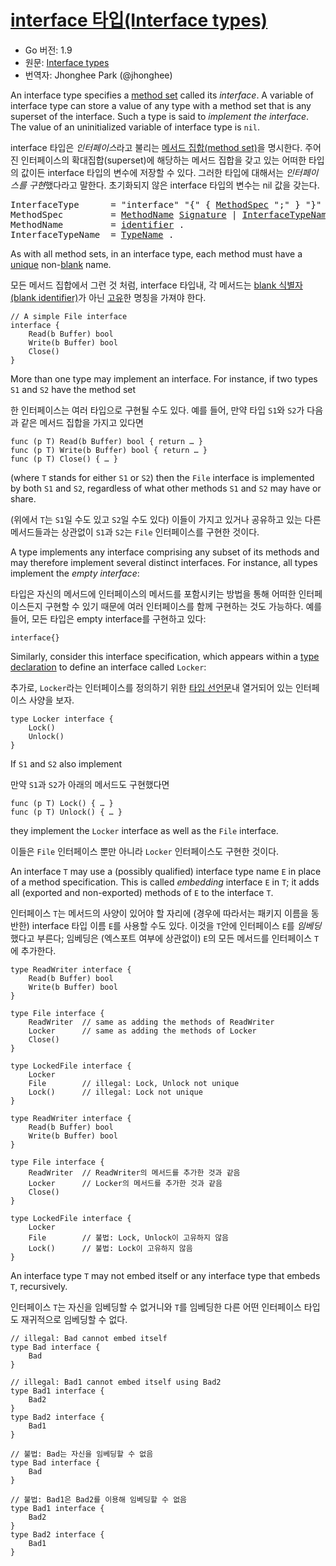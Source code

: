 # [interface 타입(Interface types)](#interface-types)

* Go 버전: 1.9
* 원문: [Interface types](https://golang.org/ref/spec#Interface_types)
* 번역자: Jhonghee Park (@jhonghee)

An interface type specifies a [method set](/Types/method_sets.html) called its *interface*. A variable of interface type can store a value of any type with a method set that is any superset of the interface. Such a type is said to *implement the interface*. The value of an uninitialized variable of interface type is `nil`.

interface 타입은 *인터페이스*라고 불리는 [메서드 집합(method set)](/Types/method_sets.html)을 명시한다. 주어진 인터페이스의 확대집합(superset)에 해당하는 메서드 집합을 갖고 있는 어떠한 타입의 값이든 interface 타입의 변수에 저장할 수 있다. 그러한 타입에 대해서는 *인터페이스를 구현*했다라고 말한다. 초기화되지 않은 interface 타입의 변수는 nil 값을 갖는다.

<pre>
<a id="InterfaceType">InterfaceType</a>      = "interface" "{" { <a href="#MethodSpec">MethodSpec</a> ";" } "}" .
<a id="MethodSpec">MethodSpec</a>         = <a href="#MethodName">MethodName</a> <a href="/Types/function_types.html#Signature">Signature</a> | <a href="#InterfaceTypeName">InterfaceTypeName</a> .
<a id="MethodName">MethodName</a>         = <a href="/Lexical%20elements/identifiers.html">identifier</a> .
<a id="InterfaceTypeName">InterfaceTypeName</a>  = <a href="/Types/#TypeName">TypeName</a> .
</pre>

As with all method sets, in an interface type, each method must have a [unique](/Declarations%20and%20scope/uniqueness_of_identifiers.html) non-[blank](/Declarations%20and%20scope/blank_identifier.html) name.

모든 메서드 집합에서 그런 것 처럼, interface 타입내, 각 메서드는 [blank 식별자(blank identifier)](/Declarations%20and%20scope/blank_identifier.html)가 아닌 [고유](/Declarations%20and%20scope/uniqueness_of_identifiers.html)한 명칭을 가져야 한다.

```
// A simple File interface
interface {
	Read(b Buffer) bool
	Write(b Buffer) bool
	Close()
}
```

More than one type may implement an interface. For instance, if two types `S1` and `S2` have the method set

한 인터페이스는 여러 타입으로 구현될 수도 있다. 예를 들어, 만약 타입 `S1`와 `S2`가 다음과 같은 메서드 집합을 가지고 있다면

```
func (p T) Read(b Buffer) bool { return … }
func (p T) Write(b Buffer) bool { return … }
func (p T) Close() { … }
```

(where `T` stands for either `S1` or `S2`) then the `File` interface is implemented by both `S1` and `S2`, regardless of what other methods `S1` and `S2` may have or share.

(위에서 `T`는 `S1`일 수도 있고 `S2`일 수도 있다) 이들이 가지고 있거나 공유하고 있는 다른 메서드들과는 상관없이 `S1`과 `S2`는 `File` 인터페이스를 구현한 것이다.

A type implements any interface comprising any subset of its methods and may therefore implement several distinct interfaces. For instance, all types implement the *empty interface*:

타입은 자신의 메서드에 인터페이스의 메서드를 포함시키는 방법을 통해 어떠한 인터페이스든지 구현할 수 있기 때문에 여러 인터페이스를 함께 구현하는 것도 가능하다. 예를 들어, 모든 타입은 empty interface를 구현하고 있다:

```
interface{}
```

Similarly, consider this interface specification, which appears within a [type declaration](/Declarations%20and%20scope/type_declarations.html) to define an interface called `Locker`:

추가로, `Locker`라는 인터페이스를 정의하기 위한 [타입 선언문](/Declarations%20and%20scope/type_declarations.html)내 열거되어 있는 인터페이스 사양을 보자. 

```
type Locker interface {
	Lock()
	Unlock()
}
```

If `S1` and `S2` also implement

만약 `S1`과 `S2`가 아래의 메서드도 구현했다면

```
func (p T) Lock() { … }
func (p T) Unlock() { … }
```

they implement the `Locker` interface as well as the `File` interface.

이들은 `File` 인터페이스 뿐만 아니라 `Locker` 인터페이스도 구현한 것이다.

An interface `T` may use a (possibly qualified) interface type name `E` in place of a method specification. This is called *embedding* interface `E` in `T`; it adds all (exported and non-exported) methods of `E` to the interface `T`.

인터페이스 `T`는 메서드의 사양이 있어야 할 자리에 (경우에 따라서는 패키지 이름을 동반한) interface 타입 이름 `E`를 사용할 수도 있다. 이것을 `T`안에 인터페이스 `E`를 *임베딩*했다고 부른다; 임베딩은 (엑스포트 여부에 상관없이) `E`의 모든 메서드를 인터페이스 `T`에 추가한다. 

```
type ReadWriter interface {
	Read(b Buffer) bool
	Write(b Buffer) bool
}

type File interface {
	ReadWriter  // same as adding the methods of ReadWriter
	Locker      // same as adding the methods of Locker
	Close()
}

type LockedFile interface {
	Locker
	File        // illegal: Lock, Unlock not unique
	Lock()      // illegal: Lock not unique
}
```

```
type ReadWriter interface {
	Read(b Buffer) bool
	Write(b Buffer) bool
}

type File interface {
	ReadWriter  // ReadWriter의 메서드를 추가한 것과 같음
	Locker      // Locker의 메서드를 추가한 것과 같음
	Close()
}

type LockedFile interface {
	Locker
	File        // 불법: Lock, Unlock이 고유하지 않음
	Lock()      // 불법: Lock이 고유하지 않음
}
```

An interface type `T` may not embed itself or any interface type that embeds `T`, recursively.

인터페이스 `T`는 자신을 임베딩할 수 없거니와 `T`를 임베딩한 다른 어떤 인터페이스 타입도 재귀적으로 임베딩할 수 없다.

```
// illegal: Bad cannot embed itself
type Bad interface {
	Bad
}

// illegal: Bad1 cannot embed itself using Bad2
type Bad1 interface {
	Bad2
}
type Bad2 interface {
	Bad1
}
```

```
// 불법: Bad는 자신을 임베딩할 수 없음
type Bad interface {
	Bad
}

// 불법: Bad1은 Bad2를 이용해 임베딩할 수 없음
type Bad1 interface {
	Bad2
}
type Bad2 interface {
	Bad1
}
```